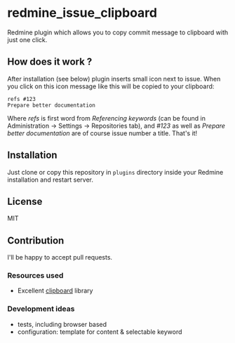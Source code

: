 # redmine_issue_clipboard

Redmine plugin which allows you to copy commit message to clipboard with just one click. 

## How does it work ?

After installation (see below) plugin inserts small icon next to issue. When you click on this icon message like this will be copied
to your clipboard:

```
refs #123
Prepare better documentation
```

Where *refs* is first word from *Referencing keywords* (can be found in Administration -> Settings -> Repositories tab),
and *#123* as well as *Prepare better documentation* are of course issue number a title. That's it! 

## Installation

Just clone or copy this repository in `plugins` directory inside your Redmine installation and restart server. 

## License

MIT

## Contribution

I'll be happy to accept pull requests.

### Resources used

* Excellent [clipboard](https://github.com/zenorocha/clipboard.js) library

### Development ideas
* tests, including browser based
* configuration: template for content & selectable keyword
